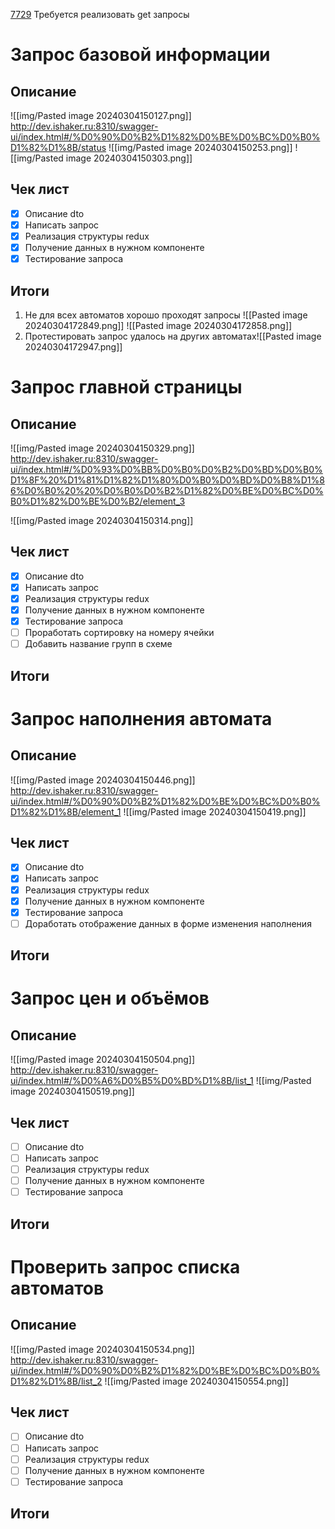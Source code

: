 [7729](https://sheykertekh.bitrix24.ru/workgroups/group/85/tasks/task/view/7729/)
Требуется реализовать get запросы

# Запрос базовой информации
## Описание
![[img/Pasted image 20240304150127.png]]
http://dev.ishaker.ru:8310/swagger-ui/index.html#/%D0%90%D0%B2%D1%82%D0%BE%D0%BC%D0%B0%D1%82%D1%8B/status
![[img/Pasted image 20240304150253.png]]
![[img/Pasted image 20240304150303.png]]
## Чек лист
- [x] Описание dto
- [x] Написать запрос
- [x] Реализация структуры redux
- [x] Получение данных в нужном компоненте
- [x] Тестирование запроса
## Итоги
1. Не для всех автоматов хорошо проходят запросы
	![[Pasted image 20240304172849.png]]
	![[Pasted image 20240304172858.png]]
2. Протестировать запрос удалось на других автоматах![[Pasted image 20240304172947.png]]
# Запрос главной страницы
## Описание
![[img/Pasted image 20240304150329.png]]
http://dev.ishaker.ru:8310/swagger-ui/index.html#/%D0%93%D0%BB%D0%B0%D0%B2%D0%BD%D0%B0%D1%8F%20%D1%81%D1%82%D1%80%D0%B0%D0%BD%D0%B8%D1%86%D0%B0%20%20%D0%B0%D0%B2%D1%82%D0%BE%D0%BC%D0%B0%D1%82%D0%BE%D0%B2/element_3

![[img/Pasted image 20240304150314.png]]
## Чек лист
- [x] Описание dto
- [x] Написать запрос
- [x] Реализация структуры redux
- [x] Получение данных в нужном компоненте
- [x] Тестирование запроса
- [ ] Проработать сортировку на номеру ячейки
- [ ] Добавить название групп в схеме
## Итоги
# Запрос наполнения автомата
## Описание
![[img/Pasted image 20240304150446.png]]
http://dev.ishaker.ru:8310/swagger-ui/index.html#/%D0%90%D0%B2%D1%82%D0%BE%D0%BC%D0%B0%D1%82%D1%8B/element_1
![[img/Pasted image 20240304150419.png]]
## Чек лист
- [x] Описание dto
- [x] Написать запрос
- [x] Реализация структуры redux
- [x] Получение данных в нужном компоненте
- [x] Тестирование запроса
- [ ] Доработать отображение данных в форме изменения наполнения
## Итоги
# Запрос цен и объёмов
## Описание
![[img/Pasted image 20240304150504.png]]
http://dev.ishaker.ru:8310/swagger-ui/index.html#/%D0%A6%D0%B5%D0%BD%D1%8B/list_1
![[img/Pasted image 20240304150519.png]]
## Чек лист
- [ ] Описание dto
- [ ] Написать запрос
- [ ] Реализация структуры redux
- [ ] Получение данных в нужном компоненте
- [ ] Тестирование запроса
## Итоги
# Проверить запрос списка автоматов
## Описание
![[img/Pasted image 20240304150534.png]]
http://dev.ishaker.ru:8310/swagger-ui/index.html#/%D0%90%D0%B2%D1%82%D0%BE%D0%BC%D0%B0%D1%82%D1%8B/list_2
![[img/Pasted image 20240304150554.png]]
## Чек лист
- [ ] Описание dto
- [ ] Написать запрос
- [ ] Реализация структуры redux
- [ ] Получение данных в нужном компоненте
- [ ] Тестирование запроса
## Итоги
